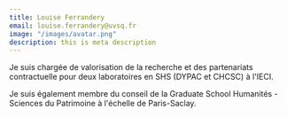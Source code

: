 ```yaml
---
title: Louise Ferrandery
email: louise.ferrandery@uvsq.fr
image: "/images/avatar.png"
description: this is meta description
---
```


<div align="left">Je suis chargée de valorisation de la recherche et des partenariats contractuelle pour deux laboratoires en SHS (DYPAC et CHCSC) à l'IECI.

Je suis également membre du conseil de la Graduate School Humanités - Sciences du Patrimoine à l'échelle de Paris-Saclay.</div>



